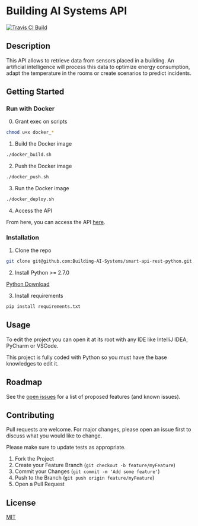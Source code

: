 # Building AI Systems API
[![Travis CI Build](https://travis-ci.com/Building-AI-Systems/smart-api-rest-python.svg?branch=master)](https://travis-ci.com/Building-AI-Systems/smart-api-rest-python.svg?branch=master)

## Description

This API allows to retrieve data from sensors placed in a building. An artificial intelligence will process this data to optimize energy consumption, adapt the temperature in the rooms or create scenarios to predict incidents.

## Getting Started

### Run with Docker

0. Grant exec on scripts
```bash
chmod u+x docker_*
```

1. Build the Docker image
```bash
./docker_build.sh
```

2. Push the Docker image
```bash
./docker_push.sh
```

3. Run the Docker image
```bash
./docker_deploy.sh
```

4. Access the API

From here, you can access the API [here](http://api.bai-systems.cf).

### Installation

1. Clone the repo
```sh
git clone git@github.com:Building-AI-Systems/smart-api-rest-python.git
```

2. Install Python >= 2.7.0

[Python Download](https://www.python.org/downloads/)

3. Install requirements

```bash
pip install requirements.txt 
```

## Usage

To edit the project you can open it at its root with any IDE like IntelliJ IDEA, PyCharm or VSCode.

This project is fully coded with Python so you must have the base knowledges to edit it.

## Roadmap

See the [open issues](https://github.com/Building-AI-Systems/smart-api-rest-python/issues) for a list of proposed features (and known issues).

## Contributing

Pull requests are welcome. For major changes, please open an issue first to discuss what you would like to change.

Please make sure to update tests as appropriate.

1. Fork the Project
2. Create your Feature Branch (`git checkout -b feature/myFeature`)
3. Commit your Changes (`git commit -m 'Add some feature'`)
4. Push to the Branch (`git push origin feature/myFeature`)
5. Open a Pull Request

## License
[MIT](https://choosealicense.com/licenses/mit/)